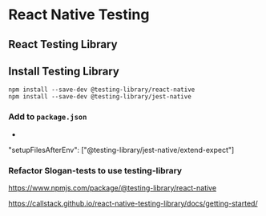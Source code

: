 # React Native Testing

## React Testing Library


## Install Testing Library
```
npm install --save-dev @testing-library/react-native
npm install --save-dev @testing-library/jest-native
```

### Add to `package.json`
-
 "setupFilesAfterEnv": ["@testing-library/jest-native/extend-expect"]

### Refactor Slogan-tests to use testing-library

https://www.npmjs.com/package/@testing-library/react-native

https://callstack.github.io/react-native-testing-library/docs/getting-started/